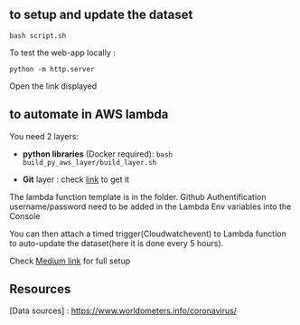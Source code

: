 ## to setup and update the dataset

```bash script.sh```

To test the web-app locally :

```python -m http.server```

Open the link displayed

## to automate in AWS lambda

You need 2 layers:

- **python libraries** (Docker required):
```bash build_py_aws_layer/build_layer.sh```

- **Git** layer : check [link](https://github.com/lambci/git-lambda-layer) to get it 

The lambda function template is in the folder. Github Authentification username/password need to be added in the Lambda Env variables into the Console

You can then attach a timed trigger(Cloudwatchevent) to Lambda function to auto-update the dataset(here it is done every 5 hours).

Check [Medium link](https://medium.com/@amtam0/coronavirus-update-by-country-interactive-web-app-using-python-and-plotly-bac547386846?source=friends_link&sk=449aef56cfa9d71d681eb28371ce441d) for full setup

## Resources

[Data sources] : https://www.worldometers.info/coronavirus/

